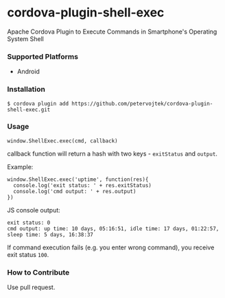 # cordova-plugin-shell-exec

Apache Cordova Plugin to Execute Commands in Smartphone's Operating System Shell

### Supported Platforms

* Android

### Installation

`$ cordova plugin add https://github.com/petervojtek/cordova-plugin-shell-exec.git`

### Usage

```
window.ShellExec.exec(cmd, callback)
```

callback function will return a hash with two keys - `exitStatus` and `output`.

Example:

```
window.ShellExec.exec('uptime', function(res){
  console.log('exit status: ' + res.exitStatus)
  console.log('cmd output: ' + res.output)
})
```

JS console output:
```
exit status: 0
cmd output: up time: 10 days, 05:16:51, idle time: 17 days, 01:22:57, sleep time: 5 days, 16:38:37
```

If command execution fails (e.g. you enter wrong command), you receive exit status `100`.

### How to Contribute

Use pull request.
